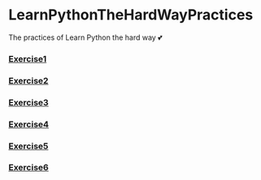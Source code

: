# LearnPythonTheHardWayPractices
The practices of Learn Python the hard way :two_hearts:

### [Exercise1](ex1.py)
### [Exercise2](ex2.py)
### [Exercise3](ex3.py)
### [Exercise4](ex4.py)
### [Exercise5](ex5.py)
### [Exercise6](ex6.py)
